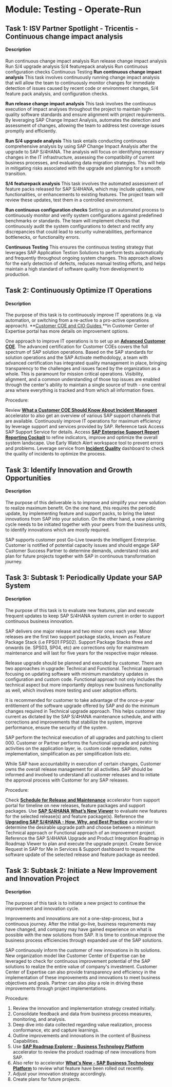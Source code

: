 
# Module: Testing - Operate-Run
## Task 1: ISV Partner Spotlight - Tricentis - Continuous change impact analysis
#### Description
Run continuous change impact analysis
Run release change impact analysis
Run S/4 upgrade analysis
S/4 featurepack analysis
Run continuous configuration checks
Continuous Testing
**Run continuous change impact analysis**
This task involves continuously running change impact analysis that will allow the team to continuously monitor changes for immediate detection of issues caused by recent code or environment changes, S/4 feature pack analysis, and configuration checks.

**Run release change impact analysis**
This task involves the continuous execution of impact analyses throughout the project to maintain high-quality software standards and ensure alignment with project requirements. By leveraging SAP Change Impact Analysis,  automates the detection and assessment of changes, allowing the team to address test coverage issues promptly and efficiently.

**Run S/4 upgrade analysis**
This task entails conducting continuous comprehensive analysis by using SAP Change Impact Analysis after the upgrade to SAP S/4HANA. The analysis will focus on identifying necessary changes in the IT infrastructure, assessing the compatibility of current business processes, and evaluating data migration strategies. This will help in mitigating risks associated with the upgrade and planning for a smooth transition.


**S/4 featurepack analysis**
This task involves the automated assessment of feature packs released for SAP S/4HANA, which may include updates, new functionalities, or enhancements to existing features. The project team will review these updates, test them in a controlled environment.

**Run continuous configuration checks**
Setting up an automated process to continuously monitor and verify system configurations against predefined benchmarks or standards. The team will implement checks that continuously audit the system configurations to detect and rectify any discrepancies that could lead to security vulnerabilities, performance bottlenecks, or functionality errors.

**Continuous Testing**
This ensures the continuous testing strategy that leverages SAP Application Testion Solutions to perform tests automatically and frequently throughout ongoing system changes. This approach allows for the early detection of defects, reduces manual testing efforts, and helps maintain a high standard of software quality from development to production.
## Task 2: Continuously Optimize IT Operations
#### Description
The purpose of this task is to continuously improve IT operations (e.g. via automation, or switching from a re-active to a pro-active operations approach). **[Customer COE and CIO Guides ](https://support.sap.com/en/offerings-programs/ccoe/cio-customer-coe-guides.html)**in Customer Center of Expertise portal has more details on improvement options.

One approach to improve IT operations is to set up an **[Advanced Customer COE](https://support.sap.com/support-programs-services/ccoe/advanced.html)**. The advanced certification for Customer COEs covers the full spectrum of SAP solution operations. Based on the SAP standards for solution operations and the SAP Activate methodology, a team with advanced certification has integrated quality management in place, bringing transparency to the challenges and issues faced by the organization as a whole. This is paramount for mission critical operations. Visibility, alignment, and a common understanding of those top issues are enabled through the center's ability to maintain a single source of truth - one central area where everything is tracked and from which all information flows.

Procedure:

Review **[What a Customer COE Should Know About Incident Managent](https://help.sap.com/doc/76658138f2954be4b357fef61ebab8a4/2017:1/en-US/index.html)** accelerator to also get an overview of various SAP support channels that are available.
Continuously improve IT operations for maximum efficiency by leverage support and services provided by SAP. Reference task Access SAP Support Service for details.
Access **[SAP Enterprise Support Report Reporting Cockpit](https://launchpad.support.sap.com/#/customerinsight360)** to refine indicators, improve and optimize the overall system landscape.
Use Early Watch Alert workspace tool to prevent errors and problems.
Leverage service from **[Incident Quality](https://launchpad.support.sap.com/#/incidentquality)** dashboard to check the quality of incidents to optimize the process.
## Task 3: Identify Innovation and Growth Opportunities
#### Description
The purpose of this deliverable is to improve and simplify your new solution to realize maximum benefit. On the one hand, this requires the periodic update, by implementing feature and support packs, to bring the latest innovations from SAP into your solution. On the other hand, a new planning cycle needs to be initiated together with your peers from the business units, to identify innovations which are mostly required.

SAP supports customer post Go-Live towards the Intelligent Enterprise. Customer is notified of potential capacity issues and should engage SAP Customer Success Partner to determine demands, understand risks and plan for future projects together with SAP in continuous transformation journey.
## Task 3: Subtask 1: Periodically Update your SAP System
#### Description
The purpose of this task is to evaluate new features, plan and execute frequent updates to keep SAP S/4HANA system current in order to support continuous business innovation.

SAP delivers one major release and two minor ones each year. Minor releases are the first two support package stacks, known as Feature Package Stack (i.e FPS01 FPS02). Support Package Stacks three and onwards (ie. SPS03, SP04, etc) are corrections only for mainstream maintenance and will last for five years for the respective major release.

Release upgrade should be planned and executed by customer. There are two approaches in upgrade: Technical and Functional. Technical approach focusing on updating software with minimum mandatory updates in configuration and custom code. Functional approach not only includes the technical aspect but more importantly deploys new business functionality as well, which involves more testing and user adoption efforts.

It is recommended for customer to take advantage of the once-a-year entitlement of the software upgrade offered by SAP and do the minimum changes required in Technical upgrade approach. This helps customer stay current as dictated by the SAP S/4HANA maintenance schedule, and with corrections and improvements that stabilize the system, improve performance, ensure the security of the system.

SAP perform the technical execution of all upgrades and patching to client 000. Customer or Partner performs the functional upgrade and patching activities on the application layer, ie. custom code remediation, notes implementation, simplification as per simplification lists etc.

While SAP have accountability in execution of certain changes, Customer owns the overall release management for all activities. SAP should be informed and involved to understand all customer releases and to initiate the approval process with Customer for any SAP releases.

Procedure:

Check **[Schedule for Release and Maintenance](https://support.sap.com/en/release-upgrade-maintenance.html)** accelerator from support portal for timeline on new releases, feature packages and support packages.
Use **[SAP S/4HANA What’s New Viewer](https://help.sap.com/doc/474a13c5e9964c849c3a14d6c04339b5/100/en-US/8880de6dbfb94ea3b0de1f26b40816dc.html)** to evaluate new features for the selected release(s) and feature package(s).
Reference the **[Upgrading SAP S/4HANA - How, Why, and Best Practice](https://www.sap.com/documents/2020/06/94ca0995-9d7d-0010-87a3-c30de2ffd8ff.html)** accelerator to determine the desirable upgrade path and choose between a minimum Technical approach or Functional approach of an improvement project.
Reference the SAP S/4HANA Upgrade and Product Integration Roadmap in Roadmap Viewer to plan and execute the upgrade project.
Create Service Request in SAP for Me in Services & Support dashboard to request the software update of the selected release and feature package as needed.

## Task 3: Subtask 2: Initiate a New Improvement and Innovation Project
#### Description
The purpose of this task is to initiate a new project to continue the improvement and innovation cycle.

Improvements and innovations are not a one-step-process, but a continuous journey. After the initial go-live, business requirements may have changed, and company may have gained experience on what is possible with the new solutions from SAP. It is time to continue improve the business process efficiencies through expanded use of the SAP solutions.

SAP continuously inform the customer of new innovations in its solutions. New organization model like Customer Center of Expertise can be leveraged to check for continuous improvement potential of the SAP solutions to realize the entire value of company's investment. Customer Center of Expertise can also provide transparency and efficiency in the implementation of these improvements and innovations to meet business objectives and goals. Partner can also play a role in driving these improvements through project implementations.

Procedure:

1. Review the innovation and implementation strategy created initially.
2. Consolidate feedback and data from business process measures, monitoring, and analysis.
3. Deep dive into data collected regarding value realization, process conformance, etc and capture learnings.
4. Outline improvements and innovations in the content of Business Capabilities.
5. Use **[SAP Roadmap Explorer - Business Technology Platform](https://roadmaps.sap.com/board?range=FIRST-LAST&sap-outbound-id=855486676BA0B23A27A161E146BEA8626BFAE4BD&sap-outbound-id=F84338300454061B469DD99EFA855784D1EE0293&PRODUCT=42F2E964FAAF1EDA9FF753E17F3000E5&smc_campaign_id=0000034720&source=email-smc#Q1%202022)** accelerator to review the product roadmap of new innovations from SAP.
6. Also refer to accelerator **[What's New - SAP Business Technology Platform](https://help.sap.com/whats-new/cf0cb2cb149647329b5d02aa96303f56?locale=en-US)** to review what feature have been rolled out recently.
7. Adjust your innovation strategy accordingly.
8. Create plans for future projects.
